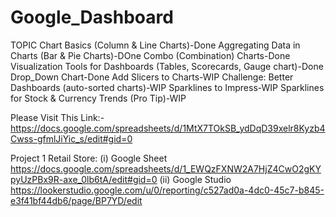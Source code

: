 # Google_Dashboard
TOPIC Chart Basics (Column & Line Charts)-Done Aggregating Data in Charts (Bar & Pie Charts)-DOne Combo (Combination) Charts-Done Visualization Tools for Dashboards (Tables, Scorecards, Gauge chart)-Done Drop_Down Chart-Done Add Slicers to Charts-WIP Challenge: Better Dashboards (auto-sorted charts)-WIP Sparklines to Impress-WIP Sparklines for Stock & Currency Trends (Pro Tip)-WIP

Please Visit This Link:- https://docs.google.com/spreadsheets/d/1MtX7TOkSB_ydDqD39xelr8Kyzb4Cwss-gfmlJiYic_s/edit#gid=0

Project 1 Retail Store:
(i) Google Sheet
https://docs.google.com/spreadsheets/d/1_EWQzFXNW2A7HjZ4CwO2gKYpyUzPBx9R-axe_0lb6tA/edit#gid=0
(ii) Google Studio 
https://lookerstudio.google.com/u/0/reporting/c527ad0a-4dc0-45c7-b845-e3f41bf44db6/page/BP7YD/edit


